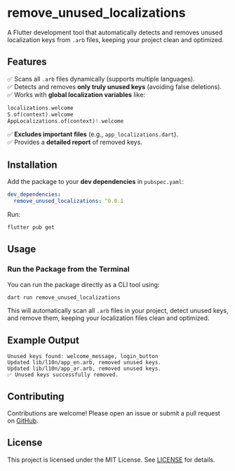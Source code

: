 # remove_unused_localizations

A Flutter development tool that automatically detects and removes unused localization keys from `.arb` files, keeping your project clean and optimized.

## Features
✅ Scans all `.arb` files dynamically (supports multiple languages).  
✅ Detects and removes **only truly unused keys** (avoiding false deletions).  
✅ Works with **global localization variables** like:
   ```dart
   localizations.welcome
S.of(context).welcome
AppLocalizations.of(context)!.welcome
   ```
✅ **Excludes important files** (e.g., `app_localizations.dart`).  
✅ Provides a **detailed report** of removed keys.

## Installation

Add the package to your **dev dependencies** in `pubspec.yaml`:

```yaml
dev_dependencies:
  remove_unused_localizations: ^0.0.1
```

Run:
```sh
flutter pub get
```

## Usage

### **Run the Package from the Terminal**
You can run the package directly as a CLI tool using:

```sh
dart run remove_unused_localizations
```

This will automatically scan all `.arb` files in your project, detect unused keys, and remove them, keeping your localization files clean and optimized.

## Example Output
```
Unused keys found: welcome_message, login_button
Updated lib/l10n/app_en.arb, removed unused keys.
Updated lib/l10n/app_ar.arb, removed unused keys.
✅ Unused keys successfully removed.
```

## Contributing
Contributions are welcome! Please open an issue or submit a pull request on [GitHub](https://github.com/OsamaAssaf/remove_unused_localizations).

## License
This project is licensed under the MIT License. See [LICENSE](LICENSE) for details.
